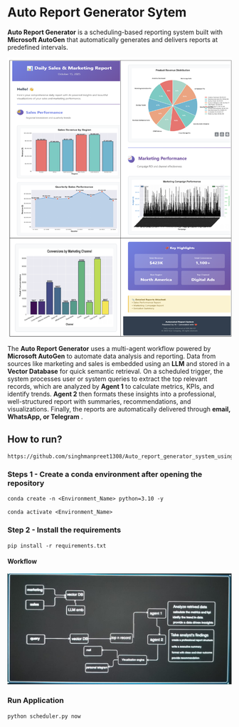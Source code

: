 # Auto Report Generator Sytem

**Auto Report Generator** is a scheduling-based reporting system built with **Microsoft AutoGen** that automatically generates and delivers reports at predefined intervals.

![1761830640625](image/README/1761830640625.png)

The **Auto Report Generator** uses a multi-agent workflow powered by **Microsoft AutoGen** to automate data analysis and reporting. Data from sources like marketing and sales is embedded using an **LLM** and stored in a **Vector Database** for quick semantic retrieval. On a scheduled trigger, the system processes user or system queries to extract the top relevant records, which are analyzed by **Agent 1** to calculate metrics, KPIs, and identify trends. **Agent 2** then formats these insights into a professional, well-structured report with summaries, recommendations, and visualizations. Finally, the reports are automatically delivered through  **email, WhatsApp, or Telegram** .

## How to run?

```
https://github.com/singhmanpreet1308/Auto_report_generator_system_using_msautogen.git
```

### Steps 1 - Create a conda environment after opening the repository

```
conda create -n <Environment_Name> python=3.10 -y
```

```
conda activate <Environment_Name>
```

### Step 2 - Install the requirements

```
pip install -r requirements.txt
```

#### Workflow

![1761832418818](image/README/1761832418818.png)

### Run Application

```
python scheduler.py now
```
